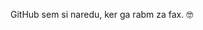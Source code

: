 GitHub sem si naredu, ker ga rabm za fax. 🤓


<!---
Hatterok/Hatterok is a ✨ special ✨ repository because its `README.md` (this file) appears on your GitHub profile.
You can click the Preview link to take a look at your changes.
--->
